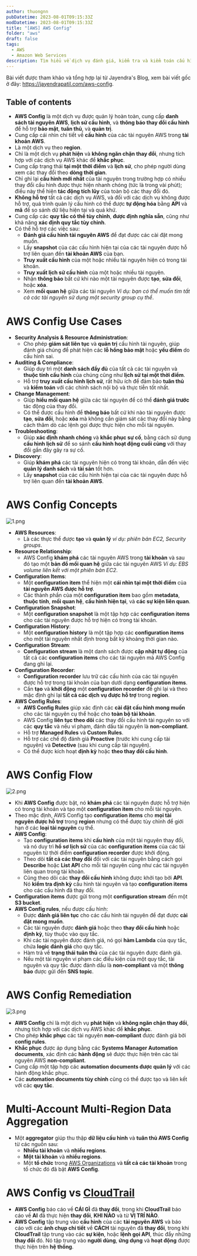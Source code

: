 ```yaml
---
author: thuongnn
pubDatetime: 2023-08-01T09:15:33Z
modDatetime: 2023-08-01T09:15:33Z
title: "[AWS] AWS Config"
folder: "aws"
draft: false
tags:
  - AWS
  - Amazon Web Services
description: Tìm hiểu về dịch vụ đánh giá, kiểm tra và kiểm toán cấu hình tài nguyên AWS.
---
```


Bài viết được tham khảo và tổng hợp lại từ Jayendra's Blog, xem bài viết gốc ở đây: https://jayendrapatil.com/aws-config.

## Table of contents

- **AWS Config** là một dịch vụ được quản lý hoàn toàn, cung cấp **danh sách tài nguyên AWS**, **lịch sử cấu hình**, và **thông báo thay đổi cấu hình** để hỗ trợ **bảo mật**, **tuân thủ**, và **quản trị**.
- Cung cấp cái nhìn chi tiết về **cấu hình** của các tài nguyên AWS trong **tài khoản AWS**.
- Là một dịch vụ theo **region**.
- Chỉ là một dịch vụ **phát hiện** và **không ngăn chặn thay đổi**, nhưng tích hợp với các dịch vụ AWS khác để **khắc phục**.
- Cung cấp trạng thái **tại một thời điểm** và **lịch sử**, cho phép người dùng xem các thay đổi theo **dòng thời gian**.
- Chỉ ghi lại **cấu hình mới nhất** của tài nguyên trong trường hợp có nhiều thay đổi cấu hình được thực hiện nhanh chóng (tức là trong vài phút); điều này thể hiện **tác động tích lũy** của toàn bộ các thay đổi đó.
- **Không hỗ trợ** tất cả các dịch vụ AWS, và đối với các dịch vụ không được hỗ trợ, quá trình quản lý cấu hình có thể được **tự động hóa** bằng **API** và **mã** để so sánh dữ liệu hiện tại và quá khứ.
- Cung cấp các **quy tắc có thể tùy chỉnh**, **được định nghĩa sẵn**, cũng như khả năng **xác định quy tắc tùy chỉnh**.
- Có thể hỗ trợ các việc sau:
  - **Đánh giá cấu hình tài nguyên AWS** để đạt được các cài đặt mong muốn.
  - Lấy **snapshot** của các cấu hình hiện tại của các tài nguyên được hỗ trợ liên quan đến **tài khoản AWS** của bạn.
  - **Truy xuất cấu hình** của một hoặc nhiều tài nguyên hiện có trong tài khoản.
  - **Truy xuất lịch sử cấu hình** của một hoặc nhiều tài nguyên.
  - Nhận **thông báo** bất cứ khi nào một tài nguyên được **tạo**, **sửa đổi**, hoặc **xóa**.
  - Xem **mối quan hệ** giữa các tài nguyên
    _Ví dụ: bạn có thể muốn tìm tất cả các tài nguyên sử dụng một security group cụ thể_.

# **AWS Config Use Cases**

- **Security Analysis & Resource Administration**:
  - Cho phép **giám sát liên tục** và **quản trị** cấu hình tài nguyên, giúp đánh giá chúng để phát hiện các **lỗ hổng bảo mật** hoặc **yếu điểm** do cấu hình sai.
- **Auditing & Compliance**:
  - Giúp duy trì một **danh sách đầy đủ** của tất cả các tài nguyên và **thuộc tính cấu hình** của chúng cũng như **lịch sử tại một thời điểm**.
  - Hỗ trợ **truy xuất cấu hình lịch sử**, rất hữu ích để đảm bảo **tuân thủ** và **kiểm toán** với các chính sách nội bộ và thực tiễn tốt nhất.
- **Change Management**:
  - Giúp **hiểu mối quan hệ** giữa các tài nguyên để có thể **đánh giá trước** tác động của thay đổi.
  - Có thể được cấu hình để **thông báo** bất cứ khi nào tài nguyên được **tạo**, **sửa đổi**, hoặc **xóa** mà không cần giám sát các thay đổi này bằng cách thăm dò các lệnh gọi được thực hiện cho mỗi tài nguyên.
- **Troubleshooting**:
  - Giúp **xác định nhanh chóng** và **khắc phục sự cố**, bằng cách sử dụng **cấu hình lịch sử** để so sánh **cấu hình hoạt động cuối cùng** với thay đổi gần đây gây ra sự cố.
- **Discovery**:
  - Giúp **khám phá** các tài nguyên hiện có trong tài khoản, dẫn đến việc **quản lý danh sách** và **tài sản** tốt hơn.
  - Lấy **snapshot** của các cấu hình hiện tại của các tài nguyên được hỗ trợ liên quan đến **tài khoản AWS**.

# **AWS Config Concepts**

![1.png](@/assets/images/aws/other/aws-config/1.png)

- **AWS Resources**:
  - Là các thực thể được **tạo** và **quản lý** _ví dụ: phiên bản EC2, Security groups_.
- **Resource Relationship**:
  - AWS Config **khám phá** các tài nguyên AWS trong **tài khoản** và sau đó tạo một **bản đồ mối quan hệ** giữa các tài nguyên AWS
    _Ví dụ: EBS volume liên kết với một phiên bản EC2_.
- **Configuration Items**:
  - Một **configuration item** thể hiện một **cái nhìn tại một thời điểm** của **tài nguyên AWS được hỗ trợ**.
  - Các thành phần của một **configuration item** bao gồm **metadata**, **thuộc tính**, **mối quan hệ**, **cấu hình hiện tại**, và **các sự kiện liên quan**.
- **Configuration Snapshot**:
  - Một **configuration snapshot** là một tập hợp các **configuration items** cho các tài nguyên được hỗ trợ hiện có trong tài khoản.
- **Configuration History**:
  - Một **configuration history** là một tập hợp các **configuration items** cho một tài nguyên nhất định trong bất kỳ khoảng thời gian nào.
- **Configuration Stream**:
  - **Configuration stream** là một danh sách được **cập nhật tự động** của tất cả các **configuration items** cho các tài nguyên mà AWS Config đang ghi lại.
- **Configuration Recorder**:
  - **Configuration recorder** lưu trữ các cấu hình của các tài nguyên được hỗ trợ trong tài khoản của bạn dưới dạng **configuration items**.
  - Cần **tạo** và **khởi động** một **configuration recorder** để ghi lại và theo mặc định ghi lại **tất cả các dịch vụ được hỗ trợ** trong **region**.
- **AWS Config Rules**:
  - **AWS Config Rules** giúp xác định các **cài đặt cấu hình mong muốn** cho các tài nguyên cụ thể hoặc cho **toàn bộ tài khoản**.
  - AWS Config **liên tục theo dõi** các thay đổi cấu hình tài nguyên so với các **quy tắc** và nếu vi phạm, đánh dấu tài nguyên là **non-compliant**.
  - Hỗ trợ **Managed Rules** và **Custom Rules**.
  - Hỗ trợ các chế độ đánh giá **Proactive** (trước khi cung cấp tài nguyên) và **Detective** (sau khi cung cấp tài nguyên).
  - Có thể được kích hoạt **định kỳ** hoặc **theo thay đổi cấu hình**.

# **AWS Config Flow**

![2.png](@/assets/images/aws/other/aws-config/2.png)

- Khi **AWS Config** được bật, nó **khám phá** các tài nguyên được hỗ trợ hiện có trong tài khoản và tạo một **configuration item** cho mỗi tài nguyên.
- Theo mặc định, AWS Config tạo **configuration items** cho **mọi tài nguyên được hỗ trợ** trong **region** nhưng có thể được tùy chỉnh để giới hạn ở các **loại tài nguyên** cụ thể.
- **AWS Config**:
  - Tạo **configuration items** khi **cấu hình** của một tài nguyên thay đổi, và nó duy trì **hồ sơ lịch sử** của các **configuration items** của các tài nguyên từ thời điểm **configuration recorder** được khởi động.
  - Theo dõi **tất cả các thay đổi** đối với các tài nguyên bằng cách gọi **Describe** hoặc **List API** cho mỗi tài nguyên cũng như các tài nguyên liên quan trong tài khoản.
  - Cũng theo dõi các **thay đổi cấu hình** không được khởi tạo bởi **API**. Nó **kiểm tra định kỳ** cấu hình tài nguyên và tạo **configuration items** cho các cấu hình đã thay đổi.
- **Configuration items** được gửi trong một **configuration stream** đến một **S3 bucket**.
- **AWS Config rules**, nếu được cấu hình:
  - Được **đánh giá liên tục** cho các cấu hình tài nguyên để đạt được **cài đặt mong muốn**.
  - Các tài nguyên được **đánh giá** hoặc theo **thay đổi cấu hình** hoặc **định kỳ**, tùy thuộc vào quy tắc.
  - Khi các tài nguyên được đánh giá, nó gọi **hàm Lambda** của quy tắc, chứa **logic đánh giá** cho quy tắc.
  - Hàm trả về **trạng thái tuân thủ** của các tài nguyên được đánh giá.
  - Nếu một tài nguyên vi phạm các điều kiện của một quy tắc, tài nguyên và quy tắc được đánh dấu là **non-compliant** và một **thông báo** được gửi đến **SNS topic**.

# **AWS Config Remediation**

![3.png](@/assets/images/aws/other/aws-config/3.png)

- **AWS Config** chỉ là một dịch vụ **phát hiện** và **không ngăn chặn thay đổi**, nhưng tích hợp với các dịch vụ AWS khác để **khắc phục**.
- Cho phép **khắc phục** các tài nguyên **non-compliant** được đánh giá bởi **config rules**.
- **Khắc phục** được áp dụng bằng các **Systems Manager Automation documents**, xác định các **hành động** sẽ được thực hiện trên các tài nguyên AWS **non-compliant**.
- Cung cấp một tập hợp các **automation documents được quản lý** với các hành động khắc phục.
- Các **automation documents tùy chỉnh** cũng có thể được tạo và liên kết với các **quy tắc**.

# **Multi-Account Multi-Region Data Aggregation**

- Một **aggregator** giúp thu thập **dữ liệu cấu hình** và **tuân thủ AWS Config** từ các nguồn sau:
  - **Nhiều tài khoản** và **nhiều regions**.
  - **Một tài khoản** và **nhiều regions**.
  - Một **tổ chức** trong [AWS Organizations](https://jayendrapatil.com/aws-organizations/) và **tất cả các tài khoản** trong tổ chức đó đã bật **AWS Config**.

# **AWS Config vs [CloudTrail](../Analytics%2039e8d9e64dba48e5ae035778f9e6131d/CloudTrail%201d63fa6ae483808c99c2cccb78cf4970.md)**

- **AWS Config** báo cáo về **CÁI GÌ** đã **thay đổi**, trong khi **CloudTrail** báo cáo về **AI** đã thực hiện **thay đổi**, **KHI NÀO** và từ **VỊ TRÍ NÀO**.
- **AWS Config** tập trung vào **cấu hình** của các **tài nguyên AWS** và báo cáo với các **ảnh chụp chi tiết** về **CÁCH** tài nguyên đã **thay đổi**, trong khi **CloudTrail** tập trung vào các **sự kiện**, hoặc **lệnh gọi API**, thúc đẩy những **thay đổi** đó. Nó tập trung vào **người dùng**, **ứng dụng** và **hoạt động** được thực hiện trên **hệ thống**.
